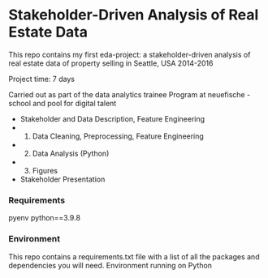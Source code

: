 # Stakeholder-Driven Analysis of Real Estate Data 

This repo contains my first eda-project: a stakeholder-driven analysis of real estate data of property selling in Seattle, USA 2014-2016

Project time: 7 days

Carried out as part of the data analytics trainee Program at neuefische - school and pool for digital talent

- Stakeholder and Data Description, Feature Engineering
- 1. Data Cleaning, Preprocessing, Feature Engineering
- 2. Data Analysis (Python)
- 3. Figures
- Stakeholder Presentation

### Requirements

pyenv
python==3.9.8


### Environment

This repo contains a requirements.txt file with a list of all the packages and dependencies you will need. Environment running on Python 

